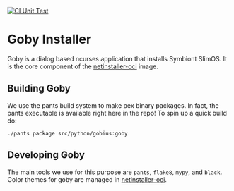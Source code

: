 [![CI Unit Test](https://github.com/symbiontDCOS/gobius/actions/workflows/actions.yml/badge.svg)](
https://github.com/symbiontDCOS/gobius/actions/workflows/actions.yml)


# Goby Installer  
Goby is a dialog based ncurses application that installs Symbiont SlimOS.  It is the core component of the
[netinstaller-oci](https://github.com/symbiontDCOS/netinstaller-osi) image.

## Building Goby  
We use the pants build system to make pex binary packages.  In fact, the pants executable is available right here in
the repo!  To spin up a quick build do:

```
./pants package src/python/gobius:goby
```

## Developing Goby  
The main tools we use for this purpose are `pants`, `flake8`, `mypy`, and `black`.  Color themes for goby are managed
in [netinstaller-oci](https://github.com/symbiontDCOS/netinstaller-osi).



